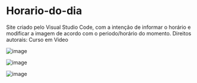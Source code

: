 # Horario-do-dia

Site criado pelo Visual Studio Code, com a intenção de informar o horário e modificar a imagem de acordo com o periodo/horário do momento.
Direitos autorais: Curso em Video

![image](https://user-images.githubusercontent.com/91923187/219524502-0bfc3805-12a8-44a6-a835-58f99bb81ab6.png)

![image](https://user-images.githubusercontent.com/91923187/219523985-4302ef95-590e-445f-93ae-4168e5c468b2.png)

![image](https://user-images.githubusercontent.com/91923187/219522334-4f15b6b2-8d65-4423-933a-0567bfa2f1f1.png)
